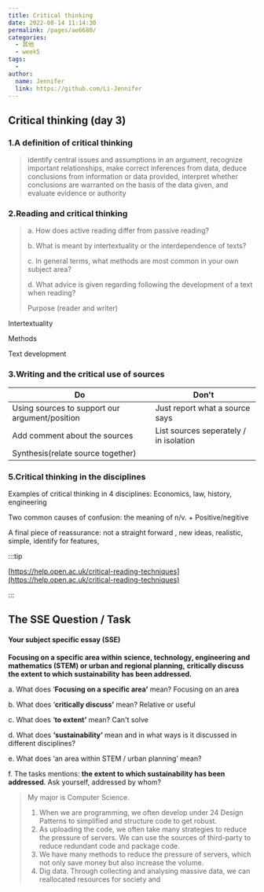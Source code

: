 ```yaml
---
title: Critical thinking
date: 2022-08-14 11:14:30
permalink: /pages/ae6680/
categories:
  - 其他
  - week5
tags:
  - 
author: 
  name: Jennifer
  link: https://github.com/Li-Jennifer
---
```



## Critical thinking (day 3)

### 1.A definition of critical thinking
>identify central issues and assumptions in an argument, 
recognize important relationships, 
make correct inferences from data,
deduce conclusions from information or data provided, 
interpret whether conclusions are warranted on the basis of the data given, 
and evaluate evidence or authority

### 2.Reading and critical thinking

> a. How does active reading differ from passive reading?
>
> b. What is meant by intertextuality or the interdependence of texts?
>
> c. In general terms, what methods are most common in your own subject area?
>
> d. What advice is given regarding following the development of a text when reading?
>
> Purpose (reader and writer)

Intertextuality

Methods

Text development

### 3.Writing and the critical use of sources

| Do                                             | Don't                                  |
| ---------------------------------------------- | -------------------------------------- |
| Using sources to support our argument/position | Just report what a source says         |
| Add comment about the sources                  | List sources seperately / in isolation |
| Synthesis(relate source together)              |                                        |

### 5.Critical thinking in the disciplines

Examples of critical thinking in 4 disciplines: Economics, law, history, engineering

Two common causes of confusion: the meaning of n/v. + Positive/negitive

A final piece of reassurance: not a straight forward , new ideas, realistic, simple, identify for features,

:::tip 

[https://help.open.ac.uk/critical-reading-techniques](https://help.open.ac.uk/critical-reading-techniques)

:::





## The SSE Question / Task

#### Your subject specific essay (SSE)

**Focusing on a specific area within** **science, technology, engineering and mathematics (STEM) or urban and regional planning,** **critically discuss** **the extent to which** **sustainability** **has been addressed.** 

a. What does ‘**Focusing on a specific area’** mean?   Focusing on an area

b. What does ‘**critically discuss’** mean? Relative or useful

c. What does ‘**to extent’** mean? Can't solve 

d. What does **‘sustainability’** mean and in what ways is it discussed in different disciplines?

e. What does ‘an area within STEM / urban planning’ mean?

f. The tasks mentions: **the extent to which sustainability has been addressed**. Ask yourself, addressed by whom?

>My major is Computer Science.
>
>1. When we are programming, we often develop under 24 Design Patterns to simplified and structure code to get robust.
>2. As uploading the code, we often take many strategies to reduce the pressure of servers. We can use the sources of  third-party to reduce redundant code and package code.
>3. We have many methods to reduce the pressure of servers, which not only save money but also increase the volume.
>4. Dig data. Through collecting and analysing massive data, we can reallocated resources for society and

